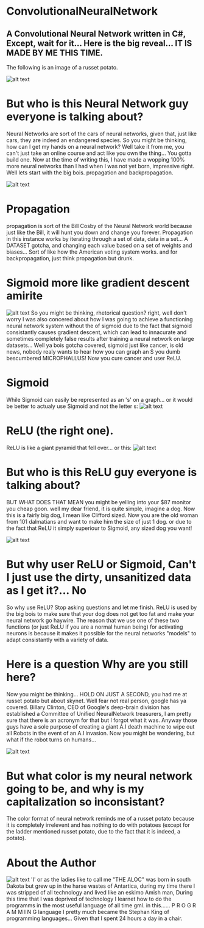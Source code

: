 # ConvolutionalNeuralNetwork
## A Convolutional Neural Network written in C#, Except, wait for it... Here is the big reveal... IT IS MADE BY ME THIS TIME.

The following is an image of a russet potato.

![alt text](rp.jpg)
# But who is this Neural Network guy everyone is talking about?
Neural Networks are sort of the cars of neural networks, given that, just like cars, they are indeed an endangered species.
So you might be thinking, how can I get my hands on a neural network? Well take it from me, you can't just take an online course
and act like you own the thing... You gotta build one. Now at the time of writing this, I have made a wopping 100% more neural networks than I had when I was not yet born, impressive right. Well lets start with the big bois. propagation and backpropagation.

![alt text](backprop.jpg)
# Propagation
propagation is sort of the Bill Cosby of the Neural Network world because just like the Bill, it will hunt you down and change you forever. Propagation in this instance works by iterating through a set of data, data in a set... A DATASET gotcha, and changing each value based on a set of weights and biases... Sort of like how the American voting system works. and for backpropagation, just think propagation but drunk.
# Sigmoid more like gradient descent amirite
![alt text](imgs/boiSLIDE.jpg)
So you might be thinking, rhetorical question? right, well don't worry I was also concered about how I was going to achieve a functioning neural network system without the of sigmoid due to the fact that sigmoid consistantly causes gradient descent, which can lead to innacurate and sometimes completely false results after training a neural network on large datasets... Well ya bois gotcha covered, sigmoid just like cancer, is old news, nobody realy wants to hear how you can graph an S you dumb bescumbered MICROPHALLUS! Now you cure cancer and user ReLU.

# Sigmoid
While Sigmoid can easily be represented as an 's' on a graph... or it would be better to actualy use Sigmoid and not the letter s:
![alt text](sigmigdignig.svg)
# ReLU (the right one).
ReLU is like a giant pyramid that fell over... or this:
![alt text](re.svg)
# But who is this ReLU guy everyone is talking about?
BUT WHAT DOES THAT MEAN you might be yelling into your $87 monitor you cheap goon.
well my dear friend, it is quite simple, imagine a dog. Now this is a fairly big dog, I mean like Clifford sized. Now you are the old woman from 101 dalmatians and want to make him the size of just 1 dog. or due to the fact that ReLU it simply superiour to Sigmoid, any sized dog you want!

![alt text](1dal.jpg)
# But why user ReLU or Sigmoid, Can't I just use the dirty, unsanitized data as I get it?... No
So why use ReLU?
Stop asking questions and let me finish. ReLU is used by the big bois to make sure that your dog does not get too fat and make your neural network go haywire. The reason that we use one of these two functions (or just ReLU if you are a normal human being) for activating neurons is because it makes it possible for the neural networks "models" to adapt consistantly with a variety of data.
# Here is a question Why are you still here?
Now you might be thinking... HOLD ON JUST A SECOND, you had me at russet potato but about skynet. Well fear not real person, google has ya covered. Billary Clinton, CEO of Google's deep-brain division has established a Committee of Unified NeuralNetwork treasurers, I am pretty sure that there is an acronym for that but I forgot what it was. Anyway those guys have a sole purpose of creating a giant A.I death machine to wipe out all Robots in the event of an A.I invasion. Now you might be wondering, but what if the robot turns on humans...

![alt text](iggie.jpg)
# But what color is my neural network going to be, and why is my capitalization so inconsistant?
The color format of neural network reminds me of a russet potato because it is completely irrelevent and has nothing to do with potatoes (except for the ladder mentioned russet potato, due to the fact that it is indeed, a potato).



# About the Author
![alt text](imgs/head.png)
'I' or as the ladies like to call me "THE ALOC" was born in south Dakota but grew up in the harse wastes of Antartica, during my time there I was stripped of all technology and lived like an eskimo Amish man, During this time that I was deprived of technology I learnet how to do the programms in the most useful language of all time gml. in this...... P R O G R A M M I N G language I pretty much became the Stephan King of programming languages... Given that I spent 24 hours a day in a chair.

